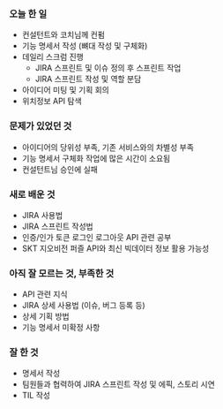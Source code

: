 ### 오늘 한 일

- 컨설턴트와 코치님께 컨펌
- 기능 명세서 작성 (뼈대 작성 및 구체화)
- 데일리 스크럼 진행
  - JIRA 스프린트 및 이슈 정의 후 스프린트 작업
  - JIRA 스프린트 작성 및 역할 분담
- 아이디어 미팅 및 기획 회의
- 위치정보 API 탐색

### 문제가 있었던 것

- 아이디어의 당위성 부족, 기존 서비스와의 차별성 부족
- 기능 명세서 구체화 작업에 많은 시간이 소요됨
- 컨설턴트님 승인에 실패

### 새로 배운 것

- JIRA 사용법
- JIRA 스프린트 작성법
- 인증/인가 토큰 로그인 로그아웃 API 관련 공부
- SKT 지오비전 퍼즐 API와 최신 빅데이터 정보 활용 가능성

### 아직 잘 모르는 것, 부족한 것

- API 관련 지식
- JIRA 상세 사용법 (이슈, 버그 등록 등)
- 상세 기획 방법
- 기능 명세서 미확정 사항

### 잘 한 것

- 명세서 작성
- 팀원들과 협력하여 JIRA 스프린트 작성 및 에픽, 스토리 시연
- TIL 작성
